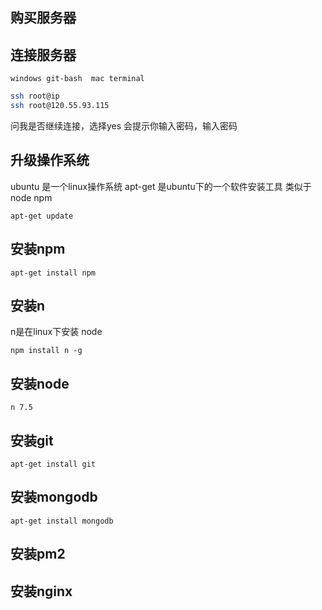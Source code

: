 ## 购买服务器

## 连接服务器
```
windows git-bash  mac terminal
```
```sh
ssh root@ip
ssh root@120.55.93.115
```
问我是否继续连接，选择yes
会提示你输入密码，输入密码
## 升级操作系统 
ubuntu 是一个linux操作系统 
apt-get 是ubuntu下的一个软件安装工具
类似于node npm

```
apt-get update
```
## 安装npm
```
apt-get install npm
```
## 安装n
n是在linux下安装 node
```
npm install n -g
```
## 安装node
```
n 7.5
```
## 安装git
```
apt-get install git
```
## 安装mongodb
```
apt-get install mongodb
```
## 安装pm2
## 安装nginx




